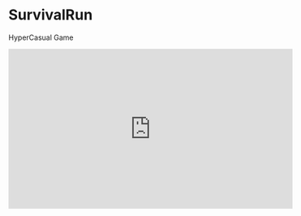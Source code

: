 # SurvivalRun  
HyperCasual Game

<iframe width="560" height="315" src="https://www.youtube.com/embed/r5hBzFKf5zw" title="YouTube video player" frameborder="0" allow="accelerometer; autoplay; clipboard-write; encrypted-media; gyroscope; picture-in-picture" allowfullscreen></iframe>
